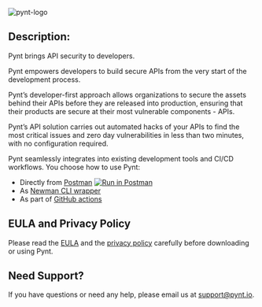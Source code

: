 ![pynt-logo](https://user-images.githubusercontent.com/107360829/176185125-b2b9fce3-c9fc-4048-baa5-e5a21af5c31b.png)

## Description:

Pynt brings API security to developers.

Pynt empowers developers to build secure APIs from the very start of the development process.

Pynt’s developer-first approach allows organizations to secure the assets behind their APIs before they are released into production, ensuring that their products are secure at their most vulnerable components - APIs.

Pynt’s API solution carries out automated hacks of your APIs to find the most critical issues and zero day vulnerabilities in less than two minutes, with no configuration required.

Pynt seamlessly integrates into existing development tools and CI/CD workflows. You choose how to use Pynt:
- Directly from [Postman](https://www.postman.com/pynt-io/workspace/pynt/overview)
[![Run in Postman](https://run.pstmn.io/button.svg)](https://god.gw.postman.com/run-collection/20945803-3580d82b-6542-42ee-9330-11450bfdb7bc?action=collection%2Ffork&collection-url=entityId%3D20945803-3580d82b-6542-42ee-9330-11450bfdb7bc%26entityType%3Dcollection%26workspaceId%3D96ee59ad-45d9-477d-8704-1eb9d60cf195)
- As [Newman CLI wrapper](https://github.com/pynt-io/pynt/tree/main/newman-integration)
- As part of [GitHub actions](https://github.com/pynt-io/pynt-newman)

## EULA and Privacy Policy

Please read the [EULA](https://github.com/pynt-io/pynt/blob/main/EULA.md) and the [privacy policy](https://github.com/pynt-io/pynt/blob/main/Privacy-Policy.md) carefully before downloading or using Pynt.

## Need Support?

If you have questions or need any help, please email us at support@pynt.io.
